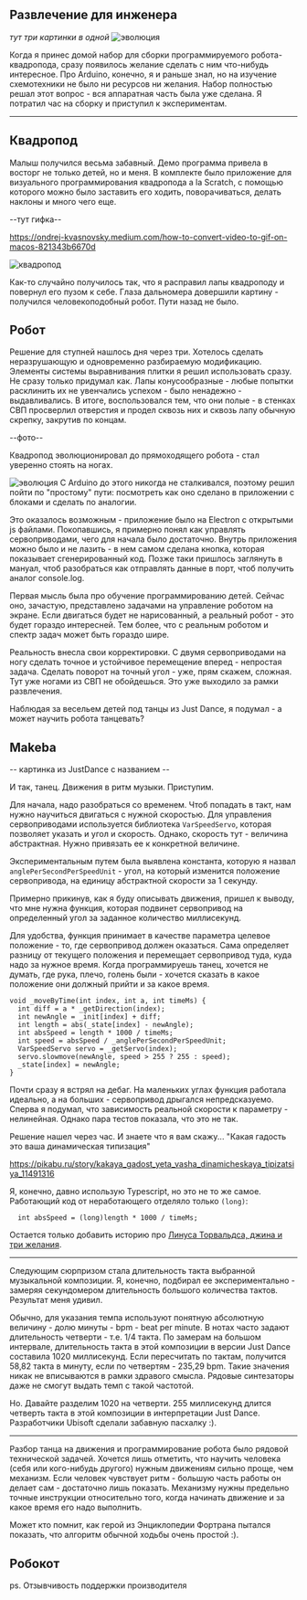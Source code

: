 ## Развлечение для инженера


*тут три картинки в одной*
![эволюция](robocat/robo-homo.png)

Когда я принес домой набор для сборки программируемого робота-квадропода,
сразу появилось желание сделать с ним что-нибудь интересное. 
Про Arduino, конечно, я и раньше знал, но на изучение схемотехники
не было ни ресурсов ни желания. Набор полностью решал этот вопрос - 
вся аппаратная часть была уже сделана. 
Я потратил час на сборку и приступил к экспериментам.

---

## Квадропод

Малыш получился весьма забавный. Демо программа привела в восторг не
только детей, но и меня. В комплекте было приложение для 
визуального программирования квадропода a la Scratch, 
с помощью которого можно было заставить его ходить, поворачиваться,
делать наклоны и много чего еще.

--тут гифка--

https://ondrej-kvasnovsky.medium.com/how-to-convert-video-to-gif-on-macos-821343b6670d

![квадропод](robocat/robo-quadro.png)

Как-то случайно получилось так, что я расправил лапы квадроподу 
и повернул его пузом к себе. Глаза дальномера довершили картину - 
получился человекоподобный робот. Пути назад не было.

## Робот

Решение для ступней нашлось дня через три. Хотелось сделать
неразрушающую и одновременно разбираемую модификацию. Элементы
системы выравнивания плитки я решил использовать сразу. Не сразу
только придумал как. Лапы конусообразные - любые попытки расклинить
их не увенчались успехом - было ненадежно - выдавливались. В итоге,
воспользовался тем, что они полые - в стенках СВП просверлил
отверстия и продел сквозь них и сквозь лапу обычную скрепку, закрутив
по концам.

--фото--

Квадропод эволюционировал до прямоходящего робота - стал 
уверенно стоять на ногах.


![эволюция](robocat/robo-homo.png)
С Arduino до этого никогда не сталкивался, поэтому решил пойти
по "простому" пути: посмотреть как оно сделано в приложении с блоками
и сделать по аналогии.

Это оказалось возможным - приложение было на Electron с открытыми
js файлами. Покопавшись, я примерно понял как управлять сервоприводами, 
чего для начала было достаточно. Внутрь приложения можно было и не 
лазить - в нем самом сделана кнопка, которая показывает
сгенерированный код. Позже таки пришлось заглянуть в мануал, чтоб
разобраться как отправлять данные в порт, чтоб получить аналог
console.log.

Первая мысль была про обучение программированию детей. Сейчас оно,
зачастую, представлено задачами на управление роботом на экране.
Если двигаться будет не нарисованный, а реальный робот - это
будет гораздо интересней. Тем более, что с реальным роботом
и спектр задач может быть гораздо шире.

Реальность внесла свои корректировки. С двумя сервоприводами на
ногу сделать точное и устойчивое перемещение вперед - непростая задача.
Сделать поворот на точный угол - уже, прям скажем, сложная.
Тут уже ногами из СВП не обойдешься. Это уже выходило 
за рамки развлечения.

Наблюдая за весельем детей под танцы из Just Dance,
я подумал - а может научить робота танцевать?

## Makeba

-- картинка из JustDance c названием --

И так, танец. Движения в ритм музыки. Приступим.

Для начала, надо разобраться со временем. Чтоб попадать в такт,
нам нужно научиться двигаться с нужной скоростью.
Для управления сервоприводами используется библиотека `VarSpeedServo`,
которая позволяет указать и угол и скорость. Однако, скорость тут - 
величина абстрактная. Нужно привязать ее к конкретной величине.

Экспериментальным путем была выявлена константа,
которую я назвал `anglePerSecondPerSpeedUnit` -
угол, на который изменится положение сервопривода, на единицу 
абстрактной скорости за 1 секунду.

Примерно прикинув, как я буду описывать движения, пришел к выводу,
что мне нужна функция, которая подвинет сервопривод на определенный
угол за заданное количество миллисекунд.

Для удобства, функция принимает в качестве параметра целевое
положение - то, где сервопривод должен оказаться. Сама
определяет разницу от текущего положения и перемещает 
сервопривод туда, куда надо за нужное время. 
Когда программируешь танец, хочется не думать, где рука, плечо, 
голень были - хочется сказать в какое положение они должный
прийти и за какое время.

````
void _moveByTime(int index, int a, int timeMs) {
  int diff = a * _getDirection(index);
  int newAngle = _init[index] + diff;
  int length = abs(_state[index] - newAngle);
  int absSpeed = length * 1000 / timeMs;
  int speed = absSpeed / _anglePerSecondPerSpeedUnit;
  VarSpeedServo servo = _getServo(index);
  servo.slowmove(newAngle, speed > 255 ? 255 : speed);
  _state[index] = newAngle;
}
````

Почти сразу я встрял на дебаг. На маленьких углах функция работала
идеально, а на больших - сервопривод дрыгался непредсказуемо.
Сперва я подумал, что зависимость реальной скорости к параметру - нелинейная. Однако пара тестов показала, что это не так.

Решение нашел через час. И знаете что я вам скажу...
"Какая гадость это ваша динамическая типизация"

https://pikabu.ru/story/kakaya_gadost_yeta_vasha_dinamicheskaya_tipizatsiya_11491316

Я, конечно, давно использую Typescript, но это не то же самое.
Работающий код от неработающего отделяло только `(long)`:

````
  int absSpeed = (long)length * 1000 / timeMs;
````

Остается только добавить историю про [Линуса Торвальдса, джина и три желания](https://pikabu.ru/story/otvet_na_post_yeto_1010_12384900). 

---

Следующим сюрпризом стала длительность такта выбранной музыкальной 
композиции. Я, конечно, подбирал ее экспериментально - замеряя
секундомером длительность большого количества тактов.
Результат меня удивил. 

Обычно, для указания темпа используют понятную абсолютную величину - долю
минуты - bpm - beat per minute. В нотах часто задают длительность четверти - т.е. 
1/4 такта. По замерам на большом интервале, длительность такта в 
этой композиции в версии Just Dance составила 1020 миллисекунд. 
Если пересчитать по тактам, получится 58,82 такта в минуту, 
если по четвертям - 235,29 bpm.
Такие значения никак не вписываются в рамки здравого смысла. Рядовые
синтезаторы даже не смогут выдать темп с такой частотой. 

Но. Давайте разделим 1020 на четверти. 255 миллисекунд длится четверть
такта в этой композиции в интерпретации Just Dance. Разработчики
Ubisoft сделали забавную пасхалку :).

----

Разбор танца на движения и программирование робота было рядовой
технической задачей. Хочется лишь отметить, что научить человека (себя 
или кого-нибудь другого) нужным движениям сильно проще, чем механизм.
Если человек чувствует ритм - большую часть работы он делает сам - 
достаточно лишь показать. Механизму нужны предельно точные инструкции
относительно того, когда начинать движение и за какое время его надо
выполнить.

Может кто помнит, как герой из Энциклопедии Фортрана пытался
показать, что алгоритм обычной ходьбы очень простой :).


## Робокот


ps. Отзывчивость поддержки производителя

